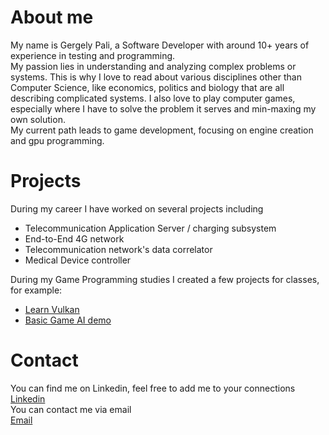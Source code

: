 # About me
My name is Gergely Pali, a Software Developer with around 10+ years of experience in testing and programming.<br />
My passion lies in understanding and analyzing complex problems or systems. This is why I love to read about various disciplines other than Computer Science, like
economics, politics and biology that are all describing complicated systems. I also love to play computer games, especially where I have to solve the problem it serves and min-maxing my own solution.<br />
My current path leads to game development, focusing on engine creation and gpu programming.

# Projects
During my career I have worked on several projects including
+ Telecommunication Application Server / charging subsystem
+ End-to-End 4G network
+ Telecommunication network's data correlator
+ Medical Device controller

During my Game Programming studies I created a few projects for classes, for example:
+ [Learn Vulkan](https://github.com/gergelypali/GAME308_LearnVulkan)
+ [Basic Game AI demo](https://github.com/gergelypali/GAME307_classProject)

# Contact
You can find me on Linkedin, feel free to add me to your connections<br />
[Linkedin](https://www.linkedin.com/in/gergely-pali/)<br />
You can contact me via email<br />
[Email](mailto:pali.janos.gergely@gmail.com)
